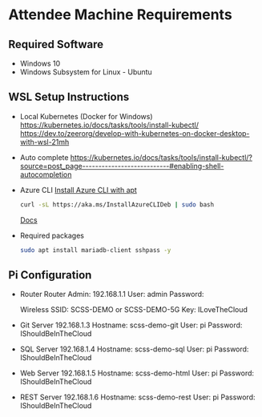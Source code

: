 # Attendee Machine Requirements

## Required Software
- Windows 10
- Windows Subsystem for Linux - Ubuntu


## WSL Setup Instructions
- Local Kubernetes (Docker for Windows)
    https://kubernetes.io/docs/tasks/tools/install-kubectl/
    https://dev.to/zeerorg/develop-with-kubernetes-on-docker-desktop-with-wsl-21mh

- Auto complete
    https://kubernetes.io/docs/tasks/tools/install-kubectl/?source=post_page---------------------------#enabling-shell-autocompletion

- Azure CLI
    [Install Azure CLI with
    apt](https://docs.microsoft.com/en-us/cli/azure/install-azure-cli-apt?view=azure-cli-latest)

    ``` bash
    curl -sL https://aka.ms/InstallAzureCLIDeb | sudo bash
    ```

    [Docs](https://docs.microsoft.com/en-us/cli/azure/?view=azure-cli-latest)

- Required packages
    ``` bash
    sudo apt install mariadb-client sshpass -y
    ```

## Pi Configuration
- Router
    Router Admin: 192.168.1.1
    User: admin
    Password: <redacted>

    Wireless
    SSID: SCSS-DEMO or SCSS-DEMO-5G
    Key: ILoveTheCloud

- Git Server
    192.168.1.3
    Hostname: scss-demo-git
    User: pi
    Password: IShouldBeInTheCloud

- SQL Server
    192.168.1.4
    Hostname: scss-demo-sql
    User: pi
    Password: IShouldBeInTheCloud

- Web Server
    192.168.1.5
    Hostname: scss-demo-html
    User: pi
    Password: IShouldBeInTheCloud

- REST Server
    192.168.1.6
    Hostname: scss-demo-rest
    User: pi
    Password: IShouldBeInTheCloud
